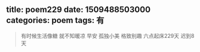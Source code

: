 title: poem229
date: 1509488503000
categories: poem
tags: 有
---
> 有时候生活像糖
就不知暖凉
早安
孤独小美
格致别趣
六点起床229天 迟到8天
